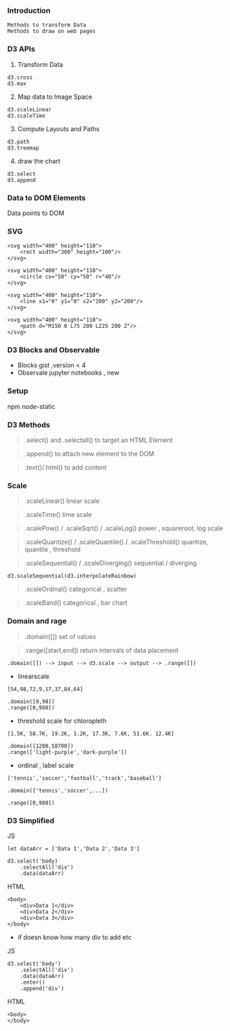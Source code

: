 ### Introduction
```
Methods to transform Data
Methods to draw on web pages
```

### D3 APIs

1. Transform Data
```
d3.cross
d3.max
```

2. Map data to Image Space
```
d3.scaleLinear
d3.scaleTime
```

3. Compute Layouts and Paths
```
d3.path
d3.treemap
```

4. draw the chart
```
d3.select
d3.append
```



### Data to DOM Elements 

Data points to DOM

### SVG

```
<svg width="400" height="110">
    <rect width="300" height="100"/>
</svg>

<svg width="400" height="110">
    <circle cx="50" cy="50" r="40"/>
</svg>

<svg width="400" height="110">
    <line x1="0" y1="0" x2="200" y2="200"/>
</svg>

<svg width="400" height="110">
    <path d="M150 0 L75 200 L225 200 Z"/>
</svg>
```

### D3 Blocks and Observable

* Blocks gist ,version < 4
* Observale jupyter notebooks , new

### Setup

npm node-static

### D3 Methods

> .select() and .selectall()
to target an HTML Element

> .append()
to attach new element to the DOM

> .text()/.html()
to add content 

### Scale

> .scaleLinear()
linear scale

> .scaleTime()
time scale

> .scalePow() / .scaleSqrt() / .scaleLog()
power , squareroot, log scale 

> .scaleQuantize() / .scaleQuantile() / .scaleThreshold()
quantize, quantile , threshold 

> .scaleSequential() / .scaleDiverging()
sequential / diverging 

```
d3.scaleSequential(d3.interpolateRainbow)
```

> .scaleOrdinal()
categorical , scatter

> .scaleBand()
categorical , bar chart 

### Domain and rage

> .domain([])
set of values

> .range([start,end])
return intervals of data placement 

```
.domain([]) --> input --> d3.scale --> output --> .range([])
```

* linearscale

```
[54,98,72,9,17,37,84,64]

.domain([9,98])
.range([0,980])
```

* threshold scale for chloropleth
```
[1.5K, 58.7K, 19.2K, 1.2K, 17.3K, 7.6K, 51.6K. 12.4K]

.domain([1200,58700])
.range(['light-purple','dark-purple'])

```

* ordinal , label scale 
```
['tennis','soccer','football','track','baseball']

.domain(['tennis','soccer',...])

.range([0,980])

```

### D3 Simplified 

JS
```
let dataArr = ['Data 1','Data 2','Data 3']

d3.select('body)
    .selectAll('div')
    .data(dataArr)
```

HTML
```
<body>
    <div>Data 1</div>
    <div>Data 2</div>
    <div>Data 3</div>
</body>
```

* if doesn know how many div to add etc

JS
```
d3.select('body')
    .selectAll('div')
    .data(dataArr)
    .enter()
    .append('div')
```

HTML
```
<body>
</body>
```
